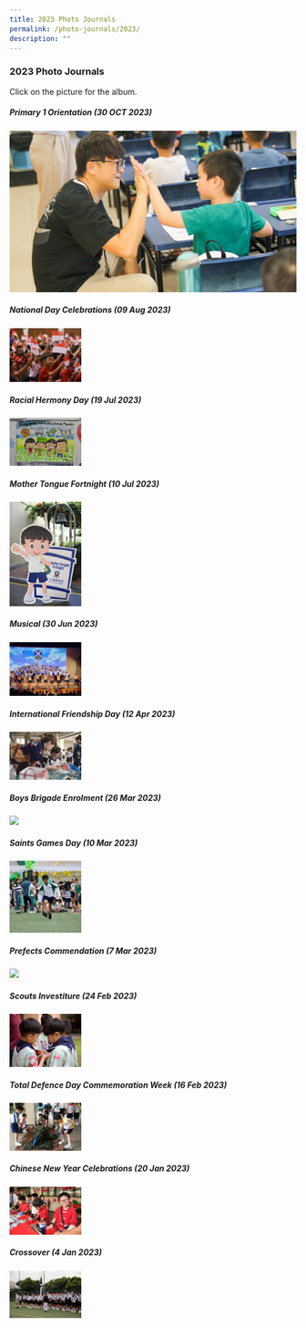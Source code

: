 ```yaml
---
title: 2023 Photo Journals
permalink: /photo-journals/2023/
description: ""
---
```

### 2023 Photo Journals

Click on the picture for the album.



#####  Primary 1 Orientation (30 OCT 2023)

<p><a href="https://photos.app.goo.gl/eQntDb4BvUMAKEb59"><img src="/images/Photo%20Journal%202023/p1%20orientation%202023.jpg"></a></p>


#####  National Day Celebrations (09 Aug 2023)

<p><a href="https://photos.app.goo.gl/ynw4mURF7VZB6sMx6"><img src="/images/Photo%20Journal%202023/ndp%202023%201.jpg" style="width:25%"></a></p>



#####  Racial Hermony Day (19 Jul 2023)

<p><a href="https://photos.app.goo.gl/rhx7qAbxHRNN6DLy6"><img src="/images/Photo%20Journal%202023/racial%20harmony%20day%202023.jpg" style="width:25%"></a></p>


#####  Mother Tongue Fortnight (10 Jul 2023)

<p><a href="https://photos.app.goo.gl/jWgBt8svHpvDWPDVA"><img src="/images/Photo%20Journal%202023/mt%20fortnight%202023.jpg" style="width:25%"></a></p>


#####  Musical (30 Jun 2023)

<p><a href="https://photos.app.goo.gl/1shVyvfMXntyy5Z48"><img src="/images/Photo%20Journal%202023/musical%202023.jpg" style="width:25%"></a></p>



#####  International Friendship Day (12 Apr 2023)

<p><a href="https://photos.app.goo.gl/uH9sZxpyvZ9forj48"><img src="/images/Photo%20Journal%202023/ifd%202023.jpg" style="width:25%"></a></p>


#####  Boys Brigade Enrolment (26 Mar 2023)

<p><a href="https://photos.app.goo.gl/Vh3sN9KesHWYiCVX7"><img src="/images/Photo%20Journal%202023/bb%20enrollment%202023.JPG" style="width:25%"></a></p>




#####  Saints Games Day (10 Mar 2023)

<p><a href="https://photos.app.goo.gl/BcjowCFzCgagz3jSA"><img src="/images/Photo%20Journal%202023/games%20day%202023.jpg" style="width:25%"></a></p>


#####  Prefects Commendation (7 Mar 2023)

<p><a href="https://photos.app.goo.gl/s7cwW1NMgL4hPXos5"><img src="/images/Photo%20Journal%202023/prefect%20commendation%20.JPG" style="width:25%"></a></p>



#####  Scouts Investiture (24 Feb 2023)

<p><a href="https://photos.app.goo.gl/578TUTUyLQE9rwdv9"><img src="/images/Photo%20Journal%202023/scouts%202023.jpg" style="width:25%"></a></p>

#####  Total Defence Day Commemoration Week (16 Feb 2023)

<p><a href="https://photos.app.goo.gl/6gN44Ee7LpqiMc4o9"><img src="/images/Photo%20Journal%202023/tdf%202023.jpg" style="width:25%"></a></p>



##### Chinese New Year Celebrations&nbsp;(20 Jan 2023)

<p><a href="https://photos.app.goo.gl/3fZa4kMkDiFdZLjL9"><img src="/images/Photo%20Journal%202023/cny%202023.jpg" style="width:25%"></a></p>


##### Crossover (4 Jan 2023)

<p><a href="https://photos.app.goo.gl/SHRoRJbAREatk5Hk9"><img src="/images/Photo%20Journal%202023/crossover%202023.jpg" style="width:25%"></a></p>